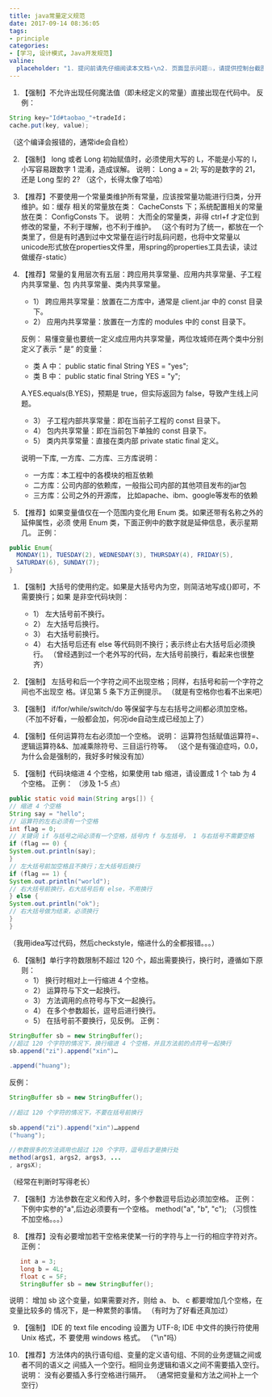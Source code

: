 ```yaml
---
title: java常量定义规范
date: 2017-09-14 08:36:05
tags:
- principle
categories:
- [学习, 设计模式, Java开发规范]
valine:
  placeholder: "1. 提问前请先仔细阅读本文档⚡\n2. 页面显示问题💥，请提供控制台截图📸或者您的测试网址\n3. 其他任何报错💣，请提供详细描述和截图📸，祝食用愉快💪"
---
```


1. 【强制】不允许出现任何魔法值（即未经定义的常量）直接出现在代码中。
   反例：
```java
String key="Id#taobao_"+tradeId；
cache.put(key, value);
```
（这个编译会报错的，通常ide会自检）

2. 【强制】 long 或者 Long 初始赋值时，必须使用大写的 L，不能是小写的 l，小写容易跟数字 1
   混淆，造成误解。
   说明： Long a = 2l; 写的是数字的 21，还是 Long 型的 2?
   （这个，长得太像了哈哈）

3. 【推荐】不要使用一个常量类维护所有常量，应该按常量功能进行归类，分开维护。如：缓存
   相关的常量放在类： CacheConsts 下；系统配置相关的常量放在类： ConfigConsts 下。
   说明： 大而全的常量类，非得 ctrl+f 才定位到修改的常量，不利于理解，也不利于维护。
   （这个有时为了统一，都放在一个类里了，但是有时遇到过中文常量在运行时乱码问题，也将中文常量以unicode形式放在properties文件里，用spring的properties工具去读，读过做缓存-static）

4. 【推荐】常量的复用层次有五层：跨应用共享常量、应用内共享常量、子工程内共享常量、包
   内共享常量、类内共享常量。
   - 1） 跨应用共享常量：放置在二方库中，通常是 client.jar 中的 const 目录下。
   - 2） 应用内共享常量：放置在一方库的 modules 中的 const 目录下。

   反例： 易懂变量也要统一定义成应用内共享常量，两位攻城师在两个类中分别定义了表示
   “ 是” 的变量：

   - 类 A 中： public static final String YES = "yes";
   - 类 B 中： public static final String YES = "y";

   A.YES.equals(B.YES)，预期是 true，但实际返回为 false，导致产生线上问题。

   - 3） 子工程内部共享常量：即在当前子工程的 const 目录下。
   - 4） 包内共享常量：即在当前包下单独的 const 目录下。
   - 5） 类内共享常量：直接在类内部 private static final 定义。

   说明一下库, 一方库、二方库、三方库说明：
   - 一方库：本工程中的各模块的相互依赖
   - 二方库：公司内部的依赖库，一般指公司内部的其他项目发布的jar包
   - 三方库：公司之外的开源库， 比如apache、ibm、google等发布的依赖

5. 【推荐】如果变量值仅在一个范围内变化用 Enum 类。如果还带有名称之外的延伸属性，必须
   使用 Enum 类，下面正例中的数字就是延伸信息，表示星期几。
   正例：
```java
public Enum{ 
  MONDAY(1), TUESDAY(2), WEDNESDAY(3), THURSDAY(4), FRIDAY(5),
  SATURDAY(6), SUNDAY(7);
}
```

1. 【强制】大括号的使用约定。如果是大括号内为空，则简洁地写成{}即可，不需要换行；如果
   是非空代码块则：
   - 1） 左大括号前不换行。
   - 2） 左大括号后换行。
   - 3） 右大括号前换行。
   - 4） 右大括号后还有 else 等代码则不换行；表示终止右大括号后必须换行。
   （曾经遇到过一个老外写的代码，左大括号前换行，看起来也很整齐）

2. 【强制】 左括号和后一个字符之间不出现空格；同样，右括号和前一个字符之间也不出现空
   格。详见第 5 条下方正例提示。
   （就是有空格你也看不出来吧）

3. 【强制】 if/for/while/switch/do 等保留字与左右括号之间都必须加空格。
   （不加不好看，一般都会加，何况ide自动生成已经加上了）

4. 【强制】任何运算符左右必须加一个空格。
   说明： 运算符包括赋值运算符=、逻辑运算符&&、加减乘除符号、三目运行符等。
   （这个是有强迫症吗，0.0，为什么会是强制的，我好多时候没有加）

5. 【强制】代码块缩进 4 个空格，如果使用 tab 缩进，请设置成 1 个 tab 为 4 个空格。
   正例： （涉及 1-5 点）
```java
public static void main(String args[]) {
// 缩进 4 个空格
String say = "hello";
// 运算符的左右必须有一个空格
int flag = 0;
// 关键词 if 与括号之间必须有一个空格，括号内 f 与左括号， 1 与右括号不需要空格
if (flag == 0) {
System.out.println(say);
}
// 左大括号前加空格且不换行；左大括号后换行
if (flag == 1) {
System.out.println("world");
// 右大括号前换行，右大括号后有 else，不用换行
} else {
System.out.println("ok");
// 右大括号做为结束，必须换行
}
}
```
（我用idea写过代码，然后checkstyle，缩进什么的全都报错。。。）

6. 【强制】单行字符数限制不超过 120 个，超出需要换行，换行时，遵循如下原则：
   - 1） 换行时相对上一行缩进 4 个空格。
   - 2） 运算符与下文一起换行。
   - 3） 方法调用的点符号与下文一起换行。
   - 4） 在多个参数超长，逗号后进行换行。
   - 5） 在括号前不要换行，见反例。
   正例：
```java
StringBuffer sb = new StringBuffer();
//超过 120 个字符的情况下，换行缩进 4 个空格，并且方法前的点符号一起换行
sb.append("zi").append("xin")…
 
.append("huang");
```
反例：
```java
StringBuffer sb = new StringBuffer();
 
//超过 120 个字符的情况下，不要在括号前换行
 
sb.append("zi").append("xin")…append
("huang");
 
//参数很多的方法调用也超过 120 个字符，逗号后才是换行处
method(args1, args2, args3, ...
, argsX);
```
（经常在判断时写得老长）

7. 【强制】方法参数在定义和传入时，多个参数逗号后边必须加空格。
   正例： 下例中实参的"a",后边必须要有一个空格。
   method("a", "b", "c"); （习惯性不加空格。。。）

8. 【推荐】没有必要增加若干空格来使某一行的字符与上一行的相应字符对齐。
   正例：
```java
   int a = 3;
   long b = 4L;
   float c = 5F;
   StringBuffer sb = new StringBuffer();
```
   说明： 增加 sb 这个变量，如果需要对齐，则给 a、 b、 c 都要增加几个空格，在变量比较多的
   情况下，是一种累赘的事情。
   （有时为了好看还真加过）

9. 【强制】 IDE 的 text file encoding 设置为 UTF-8; IDE 中文件的换行符使用 Unix 格式，不
   要使用 windows 格式。
   （"\n"吗）

10. 【推荐】方法体内的执行语句组、变量的定义语句组、不同的业务逻辑之间或者不同的语义之
间插入一个空行。相同业务逻辑和语义之间不需要插入空行。
说明： 没有必要插入多行空格进行隔开。
（通常把变量和方法之间补上一个空行）
